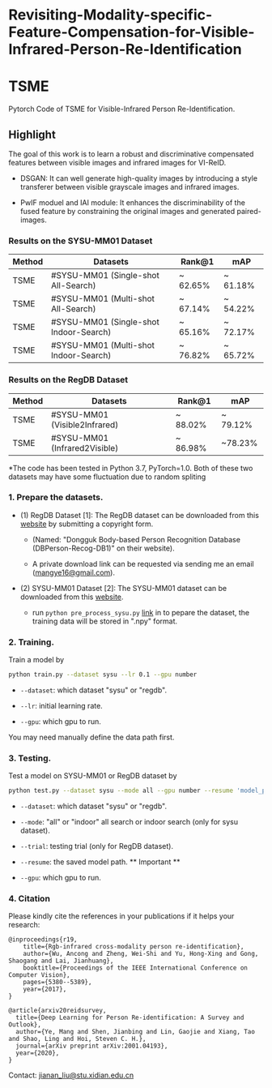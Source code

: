 # Revisiting-Modality-specific-Feature-Compensation-for-Visible-Infrared-Person-Re-Identification

# TSME
Pytorch Code of TSME for Visible-Infrared Person Re-Identification.

## Highlight

The goal of this work is to learn a robust and discriminative compensated features between visible images and infrared images for VI-ReID.

- DSGAN: It can well generate high-quality images by introducing a style transferer between visible grayscale images and infrared images.

- PwIF moduel and IAI module: It enhances the discriminability of the fused feature by constraining the original images and generated paired-images.

### Results on the SYSU-MM01 Dataset
Method |Datasets    | Rank@1  | mAP |
|------| --------      | -----  |  -----  |
| TSME|#SYSU-MM01 (Single-shot All-Search)  | ~ 62.65%  | ~ 61.18% |
| TSME|#SYSU-MM01 (Multi-shot All-Search)   | ~ 67.14%  | ~ 54.22% |
| TSME|#SYSU-MM01 (Single-shot Indoor-Search)  | ~ 65.16%  | ~ 72.17% |
| TSME|#SYSU-MM01 (Multi-shot Indoor-Search)   | ~ 76.82%  | ~ 65.72% |

### Results on the RegDB Dataset
Method |Datasets    | Rank@1  | mAP |
|------| --------      | -----  |  -----  |
|TSME|#SYSU-MM01 (Visible2Infrared)| ~ 88.02%  | ~ 79.12% |
|TSME|#SYSU-MM01 (Infrared2Visible)| ~ 86.98%  | ~78.23% |

*The code has been tested in Python 3.7, PyTorch=1.0. Both of these two datasets may have some fluctuation due to random spliting

### 1. Prepare the datasets.

- (1) RegDB Dataset [1]: The RegDB dataset can be downloaded from this [website](http://dm.dongguk.edu/link.html) by submitting a copyright form.

    - (Named: "Dongguk Body-based Person Recognition Database (DBPerson-Recog-DB1)" on their website). 

    - A private download link can be requested via sending me an email (mangye16@gmail.com). 
  
- (2) SYSU-MM01 Dataset [2]: The SYSU-MM01 dataset can be downloaded from this [website](http://isee.sysu.edu.cn/project/RGBIRReID.htm).

   - run `python pre_process_sysu.py` [link](https://github.com/mangye16/Cross-Modal-Re-ID-baseline/blob/master/pre_process_sysu.py) in to pepare the dataset, the training data will be stored in ".npy" format.

### 2. Training.
  Train a model by
  ```bash
python train.py --dataset sysu --lr 0.1 --gpu number
```

  - `--dataset`: which dataset "sysu" or "regdb".

  - `--lr`: initial learning rate.
    
  - `--gpu`:  which gpu to run.

You may need manually define the data path first.


### 3. Testing.

Test a model on SYSU-MM01 or RegDB dataset by 
  ```bash
python test.py --dataset sysu --mode all --gpu number --resume 'model_path' 
```
  - `--dataset`: which dataset "sysu" or "regdb".
  
  - `--mode`: "all" or "indoor" all search or indoor search (only for sysu dataset).
  
  - `--trial`: testing trial (only for RegDB dataset).
  
  - `--resume`: the saved model path. ** Important **
  
  - `--gpu`:  which gpu to run.

### 4. Citation

Please kindly cite the references in your publications if it helps your research:
```
@inproceedings{r19,
	title={Rgb-infrared cross-modality person re-identification},
	author={Wu, Ancong and Zheng, Wei-Shi and Yu, Hong-Xing and Gong, Shaogang and Lai, Jianhuang},
	booktitle={Proceedings of the IEEE International Conference on Computer Vision},
	pages={5380--5389},
	year={2017},
}
```

```
@article{arxiv20reidsurvey,
  title={Deep Learning for Person Re-identification: A Survey and Outlook},
  author={Ye, Mang and Shen, Jianbing and Lin, Gaojie and Xiang, Tao and Shao, Ling and Hoi, Steven C. H.},
  journal={arXiv preprint arXiv:2001.04193},
  year={2020},
}
```

Contact: jianan_liu@stu.xidian.edu.cn
